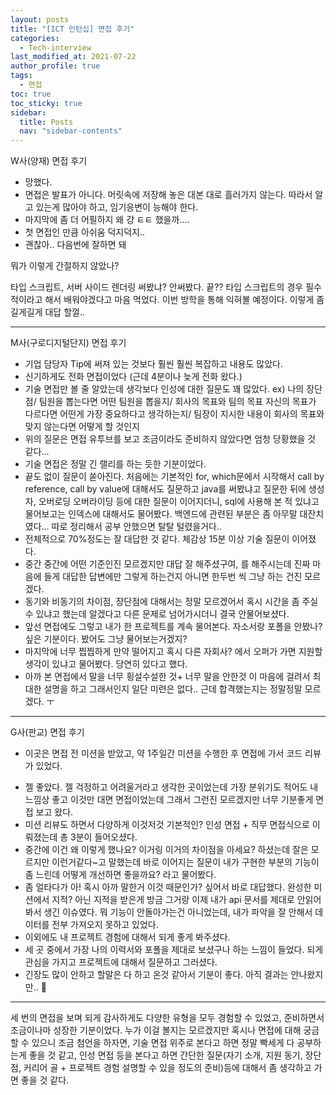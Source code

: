 ```yaml
---
layout: posts
title: "[ICT 인턴십] 면접 후기"
categories:
  - Tech-interview
last_modified_at: 2021-07-22
author_profile: true
tags:
  - 면접
toc: true
toc_sticky: true
sidebar:
  title: Posts
  nav: "sidebar-contents"
---
```



W사(양재) 면접 후기

- 망했다. 
- 면접은 발표가 아니다. 머릿속에 저장해 놓은 대본 대로 흘러가지 않는다. 따라서 알고 있는게 많아야 하고, 임기응변이 능해야 한다.
- 마지막에 좀 더 어필하지 왜 걍 ㅌㅌ 했을까....
- 첫 면접인 만큼 아쉬움 덕지덕지..
- 괜찮아.. 다음번에 잘하면 돼

뭐가 이렇게 간절하지 않았나? 

타입 스크립트, 서버 사이드 렌더링 써봤냐? 안써봤다. 끝?? 타입 스크립트의 경우 필수적이라고 해서 배워야겠다고 마음 먹었다. 이번 방학을 통해 익혀볼 예정이다. 이렇게 좀 길게길게 대답 할껄..

----

M사(구로디지털단지) 면접 후기

- 기업 담당자 Tip에 써져 있는 것보다 훨씬 훨씬 복잡하고 내용도 많았다.
- 신기하게도 전화 면접이었다 (근데 4분이나 늦게 전화 왔다.)
- 기술 면접만 볼 줄 알았는데 생각보다 인성에 대한 질문도 꽤 많았다. ex) 나의 장단점/ 팀원을 뽑는다면 어떤 팀원을 뽑을지/ 회사의 목표와 팀의 목표 자신의 목표가 다르다면 어떤게 가장 중요하다고 생각하는지/ 팀장이 지시한 내용이 회사의 목표와 맞지 않는다면 어떻게 할 것인지
- 위의 질문은 면접 유투브를 보고 조금이라도 준비하지 않았다면 엄청 당황했을 것 같다...
- 기술 면접은 정말 긴 랠리를 하는 듯한 기분이었다.
- 끝도 없이 질문이 쏟아진다. 처음에는 기본적인 for, which문에서 시작해서 call by reference, call by value에 대해서도 질문하고 java를 써봤냐고 질문한 뒤에 생성자, 오버로딩 오버라이딩 등에 대한 질문이 이어지더니, sql에 사용해 본 적 있냐고 물어보고는 인덱스에 대해서도 물어봤다. 백엔드에 관련된 부분은 좀 아무말 대잔치였다... 따로 정리해서 공부 안했으면 탈탈 털렸을거다..
- 전체적으로 70%정도는 잘 대답한 것 같다. 체감상 15분 이상 기술 질문이 이어졌다.
- 중간 중간에 어떤 기준인진 모르겠지만 대답 잘 해주셨구여, 를 해주시는데 진짜 마음에 들게 대답한 답변에만 그렇게 하는건지 아니면 한두번 씩 그냥 하는 건진 모르겠다.
- 동기와 비동기의 차이점, 장단점에 대해서는 정말 모르겠어서 혹시 시간을 좀 주실 수 있냐고 했는데 알겠다고 다른 문제로 넘어가시더니 결국 안물어보셨다.
- 앞선 면접에도 그렇고 내가 한 프로젝트를 계속 물어본다. 자소서랑 포폴을 안봤나? 싶은 기분이다. 봤어도 그냥 물어보는거겠지?
- 마지막에 너무 찝찝하게 만약 떨어지고 혹시 다른 자회사? 에서 오퍼가 가면 지원할 생각이 있냐고 물어봤다. 당연히 있다고 했다.
- 아까 본 면접에서 말을 너무 횡설수설한 것+ 너무 말을 안한것 이 마음에 걸려서 최대한 설명을 하고 그래서인지 일단 미련은 없다.. 근데 합격했는지는 정말정말 모르겠다. ㅜ

----

G사(판교) 면접 후기

* 이곳은 면접 전 미션을 받았고, 약 1주일간 미션을 수행한 후 면접에 가서 코드 리뷰가 있었다.

- 젤 좋았다. 젤 걱정하고 어려울거라고 생각한 곳이었는데 가장 분위기도 적어도 내 느낌상 좋고 이것만 대면 면접이었는데 그래서 그런진 모르겠지만 너무 기분좋게 면접 보고 왔다.
- 미션 리뷰도 하면서 다양하게 이것저것 기본적인? 인성 면접 + 직무 면접식으로 이뤄졌는데 총 3분이 들어오셨다.
- 중간에 이건 왜 이렇게 했나요? 이거링 이거의 차이점을 아세요? 하셨는데 잘은 모르지만 이런거같다~고 말했는데 바로 이어지는 질문이 내가 구현한 부분의 기능이 좀 느린데 어떻게 개선하면 좋을까요? 라고 물어봤다.
- 좀 얼타다가 아! 혹시 아까 말한거 이것 때문인가? 싶어서 바로 대답했다. 완성한 미션에서 지적? 아닌 지적을 받은게 방금 그거랑 이제 내가 api 문서를 제대로 안읽어봐서 생긴 이슈였다. 뭐 기능이 안돌아가는건 아니었는데, 내가 파악을 잘 안해서 데이터를 전부 가져오지 못하고 있었다.
- 이외에도 내 프로젝트 경험에 대해서 되게 좋게 봐주셨다.
- 세 곳 중에서 가장 나의 이력서와 포폴을 제대로 보셨구나 하는 느낌이 들었다. 되게 관심을 가지고 프로젝트에 대해서 질문하고 그러셨다. 
- 긴장도 많이 안하고 할말은 다 하고 온것 같아서 기분이 좋다. 아직 결과는 안나왔지만.. 🤣

---

세 번의 면접을 보며 되게 감사하게도 다양한 유형을 모두 경험할 수 있었고, 준비하면서 조금이나마 성장한 기분이었다. 누가 이걸 볼지는 모르겠지만 혹시나 면접에 대해 궁금할 수 있으니 조금 첨언을 하자면, 기술 면접 위주로 본다고 하면 정말 빡세게 다 공부하는게 좋을 것 같고, 인성 면접 등을 본다고 하면 간단한 질문(자기 소개, 지원 동기, 장단점, 커리어 골 + 프로젝트 경험 설명할 수 있을 정도의 준비)등에 대해서 좀 생각하고 가면 좋을 것 같다.